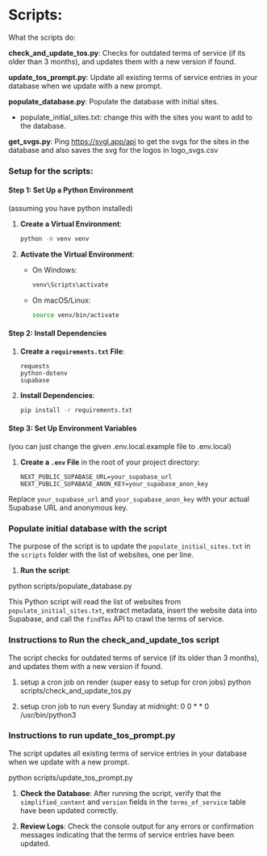 
# Scripts:

What the scripts do:

**check_and_update_tos.py**: Checks for outdated terms of service (if its older than 3 months), and updates them with a new version if found.

**update_tos_prompt.py**: Update all existing terms of service entries in your database when we update with a new prompt.

**populate_database.py**: Populate the database with initial sites.
- populate_initial_sites.txt: change this with the sites you want to add to the database.

**get_svgs.py**: Ping https://svgl.app/api to get the svgs for the sites in the database and also saves the svg for the logos in logo_svgs.csv

### Setup for the scripts:

#### Step 1: Set Up a Python Environment

(assuming you have python installed)

1. **Create a Virtual Environment**:
   ```bash
   python -m venv venv
   ```

2. **Activate the Virtual Environment**:
   - On Windows:
     ```bash
     venv\Scripts\activate
     ```
   - On macOS/Linux:
     ```bash
     source venv/bin/activate
     ```

#### Step 2: Install Dependencies

1. **Create a `requirements.txt` File**:
   ```text
   requests
   python-dotenv
   supabase
   ```

2. **Install Dependencies**:
   ```bash
   pip install -r requirements.txt
   ```

#### Step 3: Set Up Environment Variables

(you can just change the given .env.local.example file to .env.local)

1. **Create a `.env` File** in the root of your project directory:
   ```text
   NEXT_PUBLIC_SUPABASE_URL=your_supabase_url
   NEXT_PUBLIC_SUPABASE_ANON_KEY=your_supabase_anon_key
   ```

Replace `your_supabase_url` and `your_supabase_anon_key` with your actual Supabase URL and anonymous key.


### Populate initial database with the script

The purpose of the script is to update the `populate_initial_sites.txt` in the `scripts` folder with the list of websites, one per line.

1. **Run the script**:

python scripts/populate_database.py

This Python script will read the list of websites from `populate_initial_sites.txt`, extract metadata, insert the website data into Supabase, and call the `findTos` API to crawl the terms of service.


### Instructions to Run the check_and_update_tos script

The script checks for outdated terms of service (if its older than 3 months), and updates them with a new version if found.

1. setup a cron job on render (super easy to setup for cron jobs)
   python scripts/check_and_update_tos.py

2. setup cron job to run every Sunday at midnight:
   0 0 * * 0 /usr/bin/python3


### Instructions to run update_tos_prompt.py

The script updates all existing terms of service entries in your database when we update with a new prompt.

python scripts/update_tos_prompt.py

1. **Check the Database**: After running the script, verify that the `simplified_content` and `version` fields in the `terms_of_service` table have been updated correctly.

2. **Review Logs**: Check the console output for any errors or confirmation messages indicating that the terms of service entries have been updated.